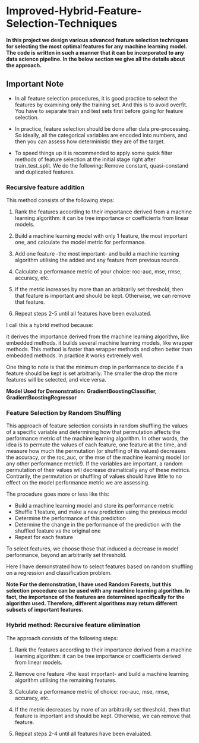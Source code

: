 # Improved-Hybrid-Feature-Selection-Techniques

**In this project we design various advanced feature selection techniques for selecting the most optimal features for any machine learning model. The code is written in such a manner that it can be incorporated to any data science pipeline. In the below section we give all the details about the approach.**

## Important Note

* In all feature selection procedures, it is good practice to select the features by examining only the training set. And this is to avoid overfit.
You have to separate train and test sets first before going for feature selection.

* In practice, feature selection should be done after data pre-processing. So ideally, all the categorical variables are encoded into numbers, and then you can assess how deterministic they are of the target.

* To speed things up it is recommended to apply some quick filter methods of feature selection at the initial stage right after train_test_split. We do the following: Remove constant, quasi-constand and duplicated features.

### Recursive feature addition

This method consists of the following steps:

1) Rank the features according to their importance derived from a machine learning algorithm: it can be tree importance or coefficients from linear models.

2) Build a machine learning model with only 1 feature, the most important one, and calculate the model metric for performance.

3) Add one feature -the most important- and build a machine learning algorithm utilising the added and any feature from previous rounds.

4) Calculate a performance metric of your choice: roc-auc, mse, rmse, accuracy, etc.

5) If the metric increases by more than an arbitrarily set threshold, then that feature is important and should be kept. Otherwise, we can remove that feature.

6) Repeat steps 2-5 until all features have been evaluated.

I call this a hybrid method because:

it derives the importance derived from the machine learning algorithm, like embedded methods.
it builds several machine learning models, like wrapper methods.
This method is faster than wrapper methods and often better than embedded methods. In practice it works extremely well.

One thing to note is that the minimum drop in performance to decide if a feature should be kept is set arbitrarily. The smaller the drop the more features will be selected, and vice versa.

**Model Used for Demonstration: GradientBoostingClassifier, GradientBoostingRegressor**

### Feature Selection by Random Shuffling

This approach of feature selection consists in random shuffling the values of a specific variable and determining how that permutation affects the performance metric of the machine learning algorithm. In other words, the idea is to permute the values of each feature, one feature at the time, and measure how much the permutation (or shuffling of its values) decreases the accuracy, or the roc_auc, or the mse of the machine learning model (or any other performance metric!). If the variables are important, a random permutation of their values will decrease dramatically any of these metrics. Contrarily, the permutation or shuffling of values should have little to no effect on the model performance metric we are assessing.

The procedure goes more or less like this:

- Build a machine learning model and store its performance metric
- Shuffle 1 feature, and make a new prediction using the previous model
- Determine the performance of this prediction
- Determine the change in the performance of the prediction with the shuffled feature vs the original one
- Repeat for each feature

To select features, we choose those that induced a decrease in model performance, beyond an arbitrarily set threshold.

Here I have demonstrated how to select features based on random shuffling on a regression and classification problem. 

**Note For the demonstration, I have used Random Forests, but this selection procedure can be used with any machine learning algorithm. In fact, the importance of the features are determined specifically for the algorithm used. Therefore, different algorithms may return different subsets of important features.**

### Hybrid method: Recursive feature elimination

The approach consists of the following steps:

1) Rank the features according to their importance derived from a machine learning algorithm: it can be tree importance or  coefficients derived from linear models.

2) Remove one feature -the least important- and build a machine learning algorithm utilising the remaining features.

3) Calculate a performance metric of choice: roc-auc, mse, rmse, accuracy, etc.

4) If the metric decreases by more of an arbitrarily set threshold, then that feature is important and should be kept. Otherwise, we can remove that feature.

5) Repeat steps 2-4 until all features have been evaluated.



